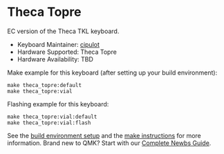 # Theca Topre

EC version of the Theca TKL keyboard.

* Keyboard Maintainer: [cipulot](https://github.com/cipulot)
* Hardware Supported: Theca Topre
* Hardware Availability: TBD

Make example for this keyboard (after setting up your build environment):

    make theca_topre:default
    make theca_topre:vial

Flashing example for this keyboard:

    make theca_topre:vial:default
    make theca_topre:vial:flash

See the [build environment setup](https://docs.qmk.fm/#/getting_started_build_tools) and the [make instructions](https://docs.qmk.fm/#/getting_started_make_guide) for more information. Brand new to QMK? Start with our [Complete Newbs Guide](https://docs.qmk.fm/#/newbs).
